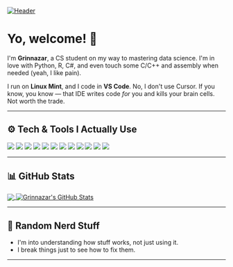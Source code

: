 [![Header](https://raw.githubusercontent.com/MartinHeinz/MartinHeinz/master/readme_header.png "Header")](https://github.com/Grinnazar)

# Yo, welcome! 👋

I'm **Grinnazar**, a CS student on my way to mastering data science. I'm in love with Python, R, C#, and even touch some C/C++ and assembly when needed (yeah, I like pain).

I run on **Linux Mint**, and I code in **VS Code**. No, I don't use Cursor. If you know, you know — that IDE writes code *for* you and kills your brain cells. Not worth the trade.

---

## ⚙️ Tech & Tools I Actually Use
![](https://img.shields.io/badge/OS-Linux_Mint-informational?style=flat&logo=linux&logoColor=white&color=2bbc8a)
![](https://img.shields.io/badge/Editor-VS_Code-informational?style=flat&logo=visual-studio-code&logoColor=white&color=2bbc8a)
![](https://img.shields.io/badge/Lang-Python-informational?style=flat&logo=python&logoColor=white&color=2bbc8a)
![](https://img.shields.io/badge/Lang-R-informational?style=flat&logo=r&logoColor=white&color=2bbc8a)
![](https://img.shields.io/badge/Lang-C_Sharp-informational?style=flat&logo=c-sharp&logoColor=white&color=2bbc8a)
![](https://img.shields.io/badge/Lang-C/C++-informational?style=flat&logo=c&logoColor=white&color=2bbc8a)
![](https://img.shields.io/badge/Lang-Assembly-informational?style=flat&logo=gnuemacs&logoColor=white&color=2bbc8a)
![](https://img.shields.io/badge/DS-Pandas-informational?style=flat&logo=pandas&logoColor=white&color=2bbc8a)
![](https://img.shields.io/badge/DS-Numpy-informational?style=flat&logo=numpy&logoColor=white&color=2bbc8a)
![](https://img.shields.io/badge/DS-Keras-informational?style=flat&logo=keras&logoColor=white&color=2bbc8a)
![](https://img.shields.io/badge/DS-Matplotlib-informational?style=flat&logo=python&logoColor=white&color=2bbc8a)
![](https://img.shields.io/badge/Shell-Bash-informational?style=flat&logo=gnu-bash&logoColor=white&color=2bbc8a)

---

## 📊 GitHub Stats

<a href="https://github.com/Grinnazar">
  <img align="center" src="https://github-readme-stats.vercel.app/api/top-langs/?username=Grinnazar&hide=html,css&title_color=ffffff&text_color=c9cacc&icon_color=2bbc8a&bg_color=1d1f21&langs_count=5" />
</a>

<a href="https://github.com/Grinnazar">
  <img align="center" src="https://github-readme-stats.vercel.app/api?username=Grinnazar&show_icons=true&line_height=27&count_private=true&title_color=ffffff&text_color=c9cacc&icon_color=2bbc8a&bg_color=1d1f21" alt="Grinnazar's GitHub Stats" />
</a>

---

## 🧠 Random Nerd Stuff

- I'm into understanding how stuff works, not just using it.
- I break things just to see how to fix them.

---

<!-- social media icons (optional, add your own if you want) -->

<!-- Icons: https://simpleicons.org/ -->
<!-- GitHub Stats: https://github.com/anuraghazra/github-readme-stats -->
<!-- Shields: https://shields.io/ -->
